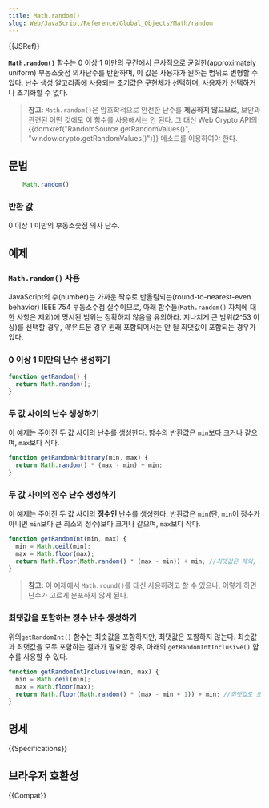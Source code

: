 ```yaml
---
title: Math.random()
slug: Web/JavaScript/Reference/Global_Objects/Math/random
---
```

{{JSRef}}

**`Math.random()`** 함수는 0 이상 1 미만의 구간에서 근사적으로 균일한(approximately uniform) 부동소숫점 의사난수를 반환하며, 이 값은 사용자가 원하는 범위로 변형할 수 있다. 난수 생성 알고리즘에 사용되는 초기값은 구현체가 선택하며, 사용자가 선택하거나 초기화할 수 없다.

> **참고:** `Math.random()`은 암호학적으로 안전한 난수를 **제공하지 않으므로**, 보안과 관련된 어떤 것에도 이 함수를 사용해서는 안 된다. 그 대신 Web Crypto API의 {{domxref("RandomSource.getRandomValues()", "window.crypto.getRandomValues()")}} 메소드를 이용하여야 한다.

## 문법

```js
    Math.random()
```

### 반환 값

0 이상 1 미만의 부동소숫점 의사 난수.

## 예제

### `Math.random()` 사용

JavaScript의 수(number)는 가까운 짝수로 반올림되는(round-to-nearest-even behavior) IEEE 754 부동소수점 실수이므로, 아래 함수들(`Math.random()` 자체에 대한 사항은 제외)에 명시된 범위는 정확하지 않음을 유의하라. 지나치게 큰 범위(2^53 이상)를 선택할 경우, _매우_ 드문 경우 원래 포함되어서는 안 될 최댓값이 포함되는 경우가 있다.

### 0 이상 1 미만의 난수 생성하기

```js
function getRandom() {
  return Math.random();
}
```

### 두 값 사이의 난수 생성하기

이 예제는 주어진 두 값 사이의 난수를 생성한다. 함수의 반환값은 `min`보다 크거나 같으며, `max`보다 작다.

```js
function getRandomArbitrary(min, max) {
  return Math.random() * (max - min) + min;
}
```

### 두 값 사이의 정수 난수 생성하기

이 예제는 주어진 두 값 사이의 **정수인** 난수를 생성한다. 반환값은 `min`(단, `min`이 정수가 아니면 `min`보다 큰 최소의 정수)보다 크거나 같으며, `max`보다 작다.

```js
function getRandomInt(min, max) {
  min = Math.ceil(min);
  max = Math.floor(max);
  return Math.floor(Math.random() * (max - min)) + min; //최댓값은 제외, 최솟값은 포함
}
```

> **참고:** 이 예제에서 `Math.round()`를 대신 사용하려고 할 수 있으나, 이렇게 하면 난수가 고르게 분포하지 않게 된다.

### 최댓값을 포함하는 정수 난수 생성하기

위의`getRandomInt()` 함수는 최솟값을 포함하지만, 최댓값은 포함하지 않는다. 최솟값과 최댓값을 모두 포함하는 결과가 필요할 경우, 아래의 `getRandomIntInclusive()` 함수를 사용할 수 있다.

```js
function getRandomIntInclusive(min, max) {
  min = Math.ceil(min);
  max = Math.floor(max);
  return Math.floor(Math.random() * (max - min + 1)) + min; //최댓값도 포함, 최솟값도 포함
}
```

## 명세

{{Specifications}}

## 브라우저 호환성

{{Compat}}
